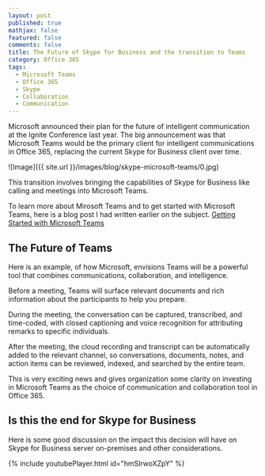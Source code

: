 ```yaml
---
layout: post
published: true
mathjax: false
featured: false
comments: false
title: The Future of Skype for Business and the transition to Teams
category: Office 365
tags:
  - Microsoft Teams
  - Office 365
  - Skype
  - Collaboration
  - Communication
---
```

Microsoft announced their plan for the future of intelligent communication at the Ignite Conference last year. The big announcement was that Microsoft Teams would be the primary client for intelligent communications in Office 365, replacing the current Skype for Business client over time.

![Image]({{ site.url }}/images/blog/skype-microsoft-teams/0.jpg)

This transition involves bringing the capabilities of Skype for Business like calling and meetings into Microsoft Teams.

To learn more about Mirosoft Teams and to get started with Microsoft Teams, here is a blog post I had written earlier on the subject.
<a href="https://www.solutionsdelve.com/office%20365/getting-started-with-microsoft-teams">Getting Started with Microsoft Teams</a>


## The Future of Teams

Here is an example, of how Microsoft, envisions Teams will be a powerful tool that combines communications, collaboration, and intelligence.

Before a meeting, Teams will surface relevant documents and rich information about the participants to help you prepare.

During the meeting, the conversation can be captured, transcribed, and time-coded, with closed captioning and voice recognition for attributing remarks to specific individuals.

After the meeting, the cloud recording and transcript can be automatically added to the relevant channel, so conversations, documents, notes, and action items can be reviewed, indexed, and searched by the entire team.

This is very exciting news and gives organization some clarity on investing in Microsoft Teams as the choice of communication and collaboration tool in Office 365.

## Is this the end for Skype for Business

Here is some good discussion on the impact this decision will have on Skype for Business server on-premises and other considerations.

{% include youtubePlayer.html id="hmSlrwoXZpY" %}
